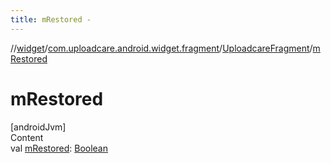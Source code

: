 ```yaml
---
title: mRestored -
---
```

//[widget](../../index.md)/[com.uploadcare.android.widget.fragment](../index.md)/[UploadcareFragment](index.md)/[mRestored](m-restored.md)



# mRestored  
[androidJvm]  
Content  
val [mRestored](m-restored.md): [Boolean](https://kotlinlang.org/api/latest/jvm/stdlib/kotlin/-boolean/index.html)  



